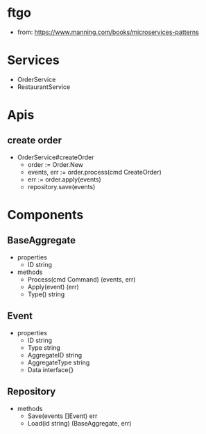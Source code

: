# ftgo
- from: https://www.manning.com/books/microservices-patterns

# Services
- OrderService
- RestaurantService

# Apis
## create order
- OrderService#createOrder
  - order := Order.New
  - events, err := order.process(cmd CreateOrder)
  - err := order.apply(events)
  - repository.save(events)

# Components
## BaseAggregate
- properties
  - ID string
- methods
  - Process(cmd Command) (events, err)
  - Apply(event) (err)
  - Type() string

## Event
- properties
  - ID string
  - Type string
  - AggregateID string
  - AggregateType string
  - Data interface{}

## Repository
- methods
  - Save(events []Event) err
  - Load(id string) (BaseAggregate, err)
